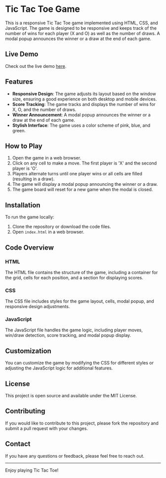 # Tic Tac Toe Game

This is a responsive Tic Tac Toe game implemented using HTML, CSS, and JavaScript. The game is designed to be responsive and keeps track of the number of wins for each player (X and O) as well as the number of draws. A modal popup announces the winner or a draw at the end of each game.

## Live Demo

Check out the live demo [here](https://mahsuait.github.io/tic-tac-toe).

## Features

- **Responsive Design**: The game adjusts its layout based on the window size, ensuring a good experience on both desktop and mobile devices.
- **Score Tracking**: The game tracks and displays the number of wins for X, O, and the number of draws.
- **Winner Announcement**: A modal popup announces the winner or a draw at the end of each game.
- **Stylish Interface**: The game uses a color scheme of pink, blue, and green.

## How to Play

1. Open the game in a web browser.
2. Click on any cell to make a move. The first player is 'X' and the second player is 'O'.
3. Players alternate turns until one player wins or all cells are filled (resulting in a draw).
4. The game will display a modal popup announcing the winner or a draw.
5. The game board will reset for a new game when the modal is closed.

## Installation

To run the game locally:

1. Clone the repository or download the code files.
2. Open `index.html` in a web browser.

## Code Overview

### HTML

The HTML file contains the structure of the game, including a container for the grid, cells for each position, and a section for displaying scores.

### CSS

The CSS file includes styles for the game layout, cells, modal popup, and responsive design adjustments.

### JavaScript

The JavaScript file handles the game logic, including player moves, win/draw detection, score tracking, and modal popup display.

## Customization

You can customize the game by modifying the CSS for different styles or adjusting the JavaScript logic for additional features.

## License

This project is open source and available under the MIT License.

## Contributing

If you would like to contribute to this project, please fork the repository and submit a pull request with your changes.

## Contact

If you have any questions or feedback, please feel free to reach out.

---

Enjoy playing Tic Tac Toe!
